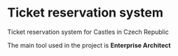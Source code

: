 # Ticket reservation system
Ticket reservation system for Castles in Czech Republic  

The main tool used in the project is **Enterprise Architect**

